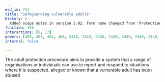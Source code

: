 ```yaml
---
esd_id: 731
title: "Safeguarding vulnerable adults"
history: >-
  Added scope notes in version 2.02. Term name changed from 'Protection of vulnerable adults' to 'Social services - vulnerable adults - protection' in version 3.00, and to 'Social services - safeguarding vulnerable adults' in version 3.06. Name changed to 'Safeguarding vulnerable adults' in version 4.00.
function: 148
interactions: [8, 17]
powers: [403, 403, 404, 404, 2440, 2440, 2440, 2440, 2440, 2440, 2440, 2440, 2442, 2442, 2442, 2442, 2442, 2442, 2442, 2443, 2443, 2443, 2443, 2443, 2443, 2443, 2444, 2444, 2444, 2444, 2444, 2444, 2444, 2444, 2444, 2445, 2445, 2445, 2445, 2445, 2445, 2445, 2445, 2445, 2445, 2464, 2464, 2758, 2758, 2758, 2902, 3005]
internal: false

---
```


The adult protection procedure aims to provide a system that a range of organisations or individuals can use to report and respond to situations where it is suspected, alleged or known that a vulnerable adult has been abused

